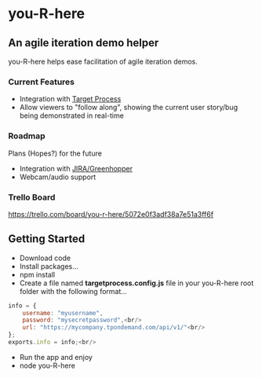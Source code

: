you-R-here
==========

An agile iteration demo helper
------------------------------

you-R-here helps ease facilitation of agile iteration demos.

### Current Features
*  Integration with [Target Process](http://www.targetprocess.com/)
*  Allow viewers to "follow along", showing the current user story/bug being demonstrated in real-time

### Roadmap
Plans (Hopes?) for the future
*  Integration with [JIRA/Greenhopper](http://www.atlassian.com/software/greenhopper/overview)
*  Webcam/audio support

### Trello Board
https://trello.com/board/you-r-here/5072e0f3adf38a7e51a3ff6f

Getting Started
------------------------------

*  Download code
*  Install packages...
  *  npm install
*  Create a file named __targetprocess.config.js__ file in your you-R-here root folder with the following format...	

```javascript
info = {
	username: "myusername",
	password: "mysecretpassword",<br/>
	url: "https://mycompany.tpondemand.com/api/v1/"<br/>
};
exports.info = info;<br/>
```

*  Run the app and enjoy
  *  node you-R-here